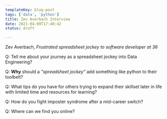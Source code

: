 ```yaml
---
templateKey: blog-post
tags: ['data', 'python']
title: Zev Averbach Interview
date: 2021-04-09T17:40:42
status: draft

---
```


Zev Averbach, 
_Frustrated spreadsheet jockey to software developer at 36_

Q: Tell me about your journey as a spreadsheet jockey into Data Engineering?

Q: **Why** should a _"spreadsheet jockey"_ add something like python to their
toolbelt?

Q: What tips do you have for others trying to expand their skillset later in
life with limited time and resources for learning?

Q: How do you fight imposter syndrome after a mid-career switch?

Q: Where can we find you online?
